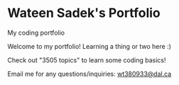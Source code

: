 # Wateen Sadek's Portfolio 

My coding portfolio

Welcome to my portfolio! Learning a thing or two here :) 

Check out "3505 topics" to learn some coding basics!

Email me for any questions/inquiries:
[wt380933@dal.ca](mailto:wt380933@dal.ca)
